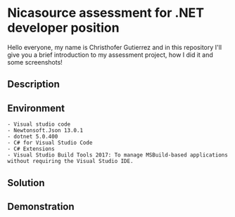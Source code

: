 # Nicasource assessment for .NET developer position

Hello everyone, my name is Christhofer Gutierrez and in this repository I'll give you a brief introduction to my assessment project, how I did it and some screenshots!

## Description


## Environment

	- Visual studio code
	- Newtonsoft.Json 13.0.1
	- dotnet 5.0.400
	- C# for Visual Studio Code
	- C# Extensions
	- Visual Studio Build Tools 2017: To manage MSBuild-based applications without requiring the Visual Studio IDE.
  
## Solution

## Demonstration

